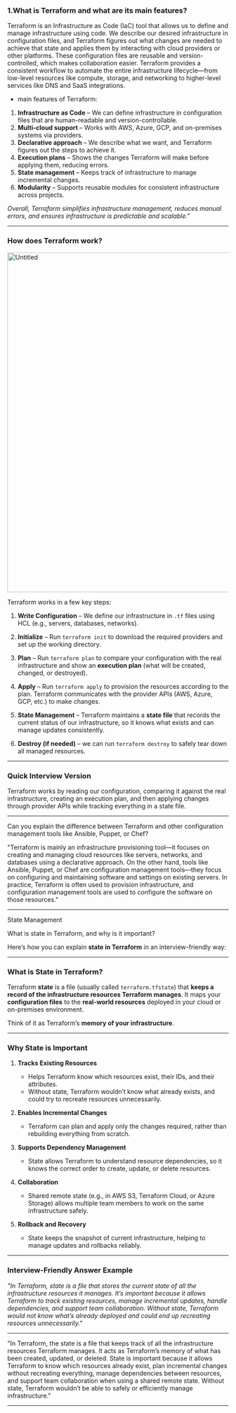 ### 1.What is Terraform and what are its main features?

Terraform is an Infrastructure as Code (IaC) tool that allows us to define and manage infrastructure using code. We describe our desired infrastructure in configuration files, and Terraform figures out what changes are needed to achieve that state and applies them by interacting with cloud providers or other platforms.
These configuration files are reusable and version-controlled, which makes collaboration easier. Terraform provides a consistent workflow to automate the entire infrastructure lifecycle—from low-level resources like compute, storage, and networking to higher-level services like DNS and SaaS integrations.

* main features of Terraform:

1. **Infrastructure as Code** – We can define infrastructure in configuration files that are human-readable and version-controllable.
2. **Multi-cloud support** – Works with AWS, Azure, GCP, and on-premises systems via providers.
3. **Declarative approach** – We describe what we want, and Terraform figures out the steps to achieve it.
4. **Execution plans** – Shows the changes Terraform will make before applying them, reducing errors.
5. **State management** – Keeps track of infrastructure to manage incremental changes.
6. **Modularity** – Supports reusable modules for consistent infrastructure across projects.

*Overall, Terraform simplifies infrastructure management, reduces manual errors, and ensures infrastructure is predictable and scalable."*

_________________________________________________________________________________________________________________________________________

### **How does Terraform work?**

<img width="1038" height="773" alt="Untitled" src="https://github.com/user-attachments/assets/87f407bf-ddb1-4e25-9f06-5155c4efadb1" />

Terraform works in a few key steps:

1. **Write Configuration** – We define our infrastructure in `.tf` files using HCL (e.g., servers, databases, networks).

2. **Initialize** – Run `terraform init` to download the required providers and set up the working directory.

3. **Plan** – Run `terraform plan` to compare your configuration with the real infrastructure and show an **execution plan** (what will be created, changed, or destroyed).

4. **Apply** – Run `terraform apply` to provision the resources according to the plan. Terraform communicates with the provider APIs (AWS, Azure, GCP, etc.) to make changes.

5. **State Management** – Terraform maintains a **state file** that records the current status of our infrastructure, so it knows what exists and can manage updates consistently.

6. **Destroy (if needed)** – we can run `terraform destroy` to safely tear down all managed resources.

---

### **Quick Interview Version**

Terraform works by reading our configuration, comparing it against the real infrastructure, creating an execution plan, and then applying changes through provider APIs while tracking everything in a state file.


_________________________________________________________________________________________________________________________________________
Can you explain the difference between Terraform and other configuration management tools like Ansible, Puppet, or Chef?

"Terraform is mainly an infrastructure provisioning tool—it focuses on creating and managing cloud resources like servers, networks, and databases using a declarative approach. On the other hand, tools like Ansible, Puppet, or Chef are configuration management tools—they focus on configuring and maintaining software and settings on existing servers. In practice, Terraform is often used to provision infrastructure, and configuration management tools are used to configure the software on those resources."

_________________________________________________________________________________________________________________________________________
State Management

What is state in Terraform, and why is it important?

Here’s how you can explain **state in Terraform** in an interview-friendly way:

---

### **What is State in Terraform?**

Terraform **state** is a file (usually called `terraform.tfstate`) that **keeps a record of the infrastructure resources Terraform manages**. It maps your **configuration files** to the **real-world resources** deployed in your cloud or on-premises environment.

Think of it as Terraform’s **memory of your infrastructure**.

---

### **Why State is Important**

1. **Tracks Existing Resources**

   * Helps Terraform know which resources exist, their IDs, and their attributes.
   * Without state, Terraform wouldn’t know what already exists, and could try to recreate resources unnecessarily.

2. **Enables Incremental Changes**

   * Terraform can plan and apply only the changes required, rather than rebuilding everything from scratch.

3. **Supports Dependency Management**

   * State allows Terraform to understand resource dependencies, so it knows the correct order to create, update, or delete resources.

4. **Collaboration**

   * Shared remote state (e.g., in AWS S3, Terraform Cloud, or Azure Storage) allows multiple team members to work on the same infrastructure safely.

5. **Rollback and Recovery**

   * State keeps the snapshot of current infrastructure, helping to manage updates and rollbacks reliably.

---

### **Interview-Friendly Answer Example**

*"In Terraform, state is a file that stores the current state of all the infrastructure resources it manages. It’s important because it allows Terraform to track existing resources, manage incremental updates, handle dependencies, and support team collaboration. Without state, Terraform would not know what’s already deployed and could end up recreating resources unnecessarily."*

---
"In Terraform, the state is a file that keeps track of all the infrastructure resources Terraform manages. It acts as Terraform’s memory of what has been created, updated, or deleted. State is important because it allows Terraform to know which resources already exist, plan incremental changes without recreating everything, manage dependencies between resources, and support team collaboration when using a shared remote state. Without state, Terraform wouldn’t be able to safely or efficiently manage infrastructure."

_________________________________________________________________________________________________________________________________________

